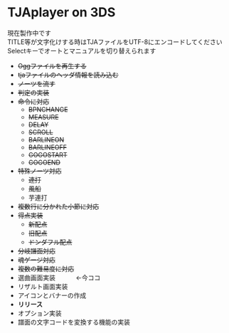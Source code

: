 # TJAplayer on 3DS
現在製作中です<br>
TITLE等が文字化けする時はTJAファイルをUTF-8にエンコードしてください<br>Selectキーでオートとマニュアルを切り替えられます

- ~~Oggファイルを再生する~~
- ~~tjaファイルのヘッダ情報を読み込む~~
- ~~ノーツを流す~~
- ~~判定の実装~~
- ~~命令に対応~~
  - ~~BPNCHANGE~~
  - ~~MEASURE~~
  - ~~DELAY~~
  - ~~SCROLL~~
  - ~~BARLINEON~~
  - ~~BARLINEOFF~~
  - ~~GOGOSTART~~
  - ~~GOGOEND~~
- ~~特殊ノーツ対応~~
  -  ~~連打~~
  -  ~~風船~~
  -  芋連打
- ~~複数行に分かれた小節に対応~~
- ~~得点実装~~
  - ~~新配点~~
  - ~~旧配点~~
  - ~~ドンダフル配点~~
- ~~分岐譜面対応~~
- ~~魂ゲージ対応~~
- ~~複数の難易度に対応~~
- 選曲画面実装 　　　←今ココ
- リザルト画面実装
- アイコンとバナーの作成
- **リリース**
- オプション実装 
- 譜面の文字コードを変換する機能の実装